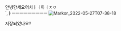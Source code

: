 안녕항세요어치ㅏㅓ아ㅓㅊㅇ    
`,ㅏㅡㅡㅡㅡㅡㅡㅡㅡㅡ
![Markor_2022-05-27T07-38-18](Markor_2022-05-27T07-38-18.jpg)


저장되었나요?
